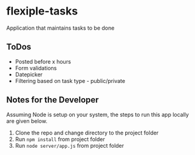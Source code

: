 # flexiple-tasks
Application that maintains tasks to be done

## ToDos
* Posted before x hours 
* Form validations
* Datepicker
* Filtering based on task type - public/private

## Notes for the Developer
Assuming Node is setup on your system, the steps to run this app locally are given below.
1. Clone the repo and change directory to the project folder
2. Run `npm install` from project folder
3. Run `node server/app.js` from project folder
